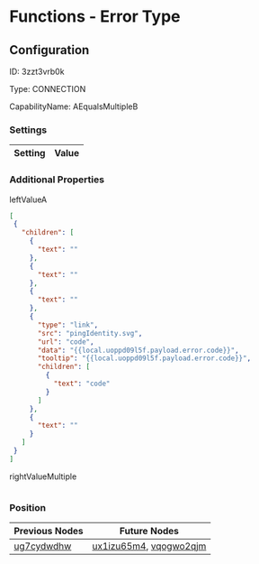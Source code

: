 # Functions - Error Type
## Configuration
ID:  3zzt3vrb0k

Type: CONNECTION 

CapabilityName: AEqualsMultipleB

### Settings
| Setting | Value  |
| :------------------------ | ---------------------------------------- |
 




### Additional Properties
leftValueA
 ```json 
[
  {
    "children": [
      {
        "text": ""
      },
      {
        "text": ""
      },
      {
        "text": ""
      },
      {
        "type": "link",
        "src": "pingIdentity.svg",
        "url": "code",
        "data": "{{local.uoppd09l5f.payload.error.code}}",
        "tooltip": "{{local.uoppd09l5f.payload.error.code}}",
        "children": [
          {
            "text": "code"
          }
        ]
      },
      {
        "text": ""
      }
    ]
  }
]
```


rightValueMultiple
 ```json 

```




### Position
| Previous Nodes | Future Nodes |
| :------------- | ------------ |
| [ug7cydwdhw](./ug7cydwdhw.md) | [ux1izu65m4](./ux1izu65m4.md), [vqogwo2qjm](./vqogwo2qjm.md) |